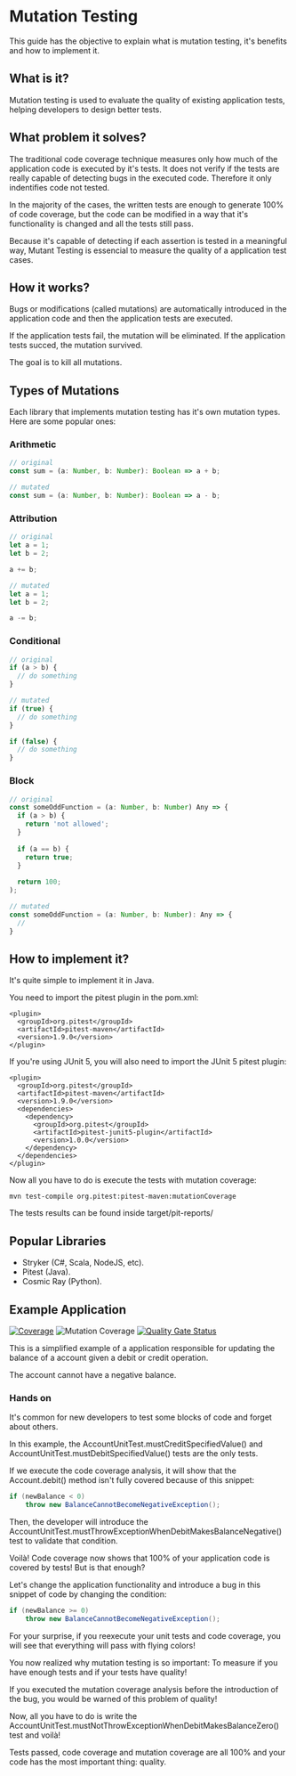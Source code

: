# Mutation Testing

This guide has the objective to explain what is mutation testing, it's benefits and how to implement it.

## What is it?

Mutation testing is used to evaluate the quality of existing application tests, helping developers to design better tests.

## What problem it solves?

The traditional code coverage technique measures only how much of the application code is executed by it's tests. It does not verify if the tests are really capable of detecting bugs in the executed code. Therefore it only indentifies code not tested.

In the majority of the cases, the written tests are enough to generate 100% of code coverage, but the code can be modified in a way that it's functionality is changed and all the tests still pass.

Because it's capable of detecting if each assertion is tested in a meaningful way, Mutant Testing is essencial to measure the quality of a application test cases.

## How it works?

Bugs or modifications (called mutations) are automatically introduced in the application code and then the application tests are executed.

If the application tests fail, the mutation will be eliminated. If the application tests succed, the mutation survived.

The goal is to kill all mutations.

## Types of Mutations

Each library that implements mutation testing has it's own mutation types. Here are some popular ones:

### Arithmetic

```typescript
// original
const sum = (a: Number, b: Number): Boolean => a + b;

// mutated
const sum = (a: Number, b: Number): Boolean => a - b;
```

### Attribution

```typescript
// original
let a = 1;
let b = 2;

a += b;

// mutated
let a = 1;
let b = 2;

a -= b;
```

### Conditional

```typescript
// original
if (a > b) {
  // do something
}

// mutated
if (true) {
  // do something
}

if (false) {
  // do something
}
```

### Block

```typescript
// original
const someOddFunction = (a: Number, b: Number) Any => {
  if (a > b) {
    return 'not allowed';
  }
  
  if (a == b) {
    return true;
  }
  
  return 100;
);

// mutated
const someOddFunction = (a: Number, b: Number): Any => {
  // 
}
```

## How to implement it?

It's quite simple to implement it in Java.

You need to import the pitest plugin in the pom.xml:

```
<plugin>
  <groupId>org.pitest</groupId>
  <artifactId>pitest-maven</artifactId>
  <version>1.9.0</version>
</plugin>
```

If you're using JUnit 5, you will also need to import the JUnit 5 pitest plugin:

```
<plugin>
  <groupId>org.pitest</groupId>
  <artifactId>pitest-maven</artifactId>
  <version>1.9.0</version>
  <dependencies>
    <dependency>
      <groupId>org.pitest</groupId>
      <artifactId>pitest-junit5-plugin</artifactId>
      <version>1.0.0</version>
    </dependency>
  </dependencies>
</plugin>
```
Now all you have to do is execute the tests with mutation coverage:

```
mvn test-compile org.pitest:pitest-maven:mutationCoverage
```

The tests results can be found inside target/pit-reports/

## Popular Libraries

* Stryker (C#, Scala, NodeJS, etc).
* Pitest (Java).
* Cosmic Ray (Python).

## Example Application

[![Coverage](http://leozvasconcellos-sonarqube.eastus.azurecontainer.io:9000/api/project_badges/measure?project=LeonardoZV_mutation-testing-java-example&metric=coverage&token=d4ebc58f97032ae4650e2421db3aeb3680cbedd8)](http://leozvasconcellos-sonarqube.eastus.azurecontainer.io:9000/dashboard?id=LeonardoZV_mutation-testing-java-example)
![Mutation Coverage](https://img.shields.io/endpoint?url=https://gist.githubusercontent.com/LeonardoZV/e5a4b68734f8ee29d54ecfe7b78b1cfb/raw/mutation-coverage-badge.json)
[![Quality Gate Status](http://leozvasconcellos-sonarqube.eastus.azurecontainer.io:9000/api/project_badges/measure?project=LeonardoZV_mutation-testing-java-example&metric=alert_status&token=d4ebc58f97032ae4650e2421db3aeb3680cbedd8)](http://leozvasconcellos-sonarqube.eastus.azurecontainer.io:9000/dashboard?id=LeonardoZV_mutation-testing-java-example)

This is a simplified example of a application responsible for updating the balance of a account given a debit or credit operation.

The account cannot have a negative balance.

### Hands on

It's common for new developers to test some blocks of code and forget about others.

In this example, the AccountUnitTest.mustCreditSpecifiedValue() and AccountUnitTest.mustDebitSpecifiedValue() tests are the only tests.

If we execute the code coverage analysis, it will show that the Account.debit() method isn't fully covered because of this snippet:

```java
if (newBalance < 0)
    throw new BalanceCannotBecomeNegativeException();
```

Then, the developer will introduce the AccountUnitTest.mustThrowExceptionWhenDebitMakesBalanceNegative() test to validate that condition.

Voilà! Code coverage now shows that 100% of your application code is covered by tests! But is that enough?

Let's change the application functionality and introduce a bug in this snippet of code by changing the condition:

```java
if (newBalance >= 0)
    throw new BalanceCannotBecomeNegativeException();
```
For your surprise, if you reexecute your unit tests and code coverage, you will see that everything will pass with flying colors!

You now realized why mutation testing is so important: To measure if you have enough tests and if your tests have quality!

If you executed the mutation coverage analysis before the introduction of the bug, you would be warned of this problem of quality!

Now, all you have to do is write the AccountUnitTest.mustNotThrowExceptionWhenDebitMakesBalanceZero() test and voilà!

Tests passed, code coverage and mutation coverage are all 100% and your code has the most important thing: quality.
